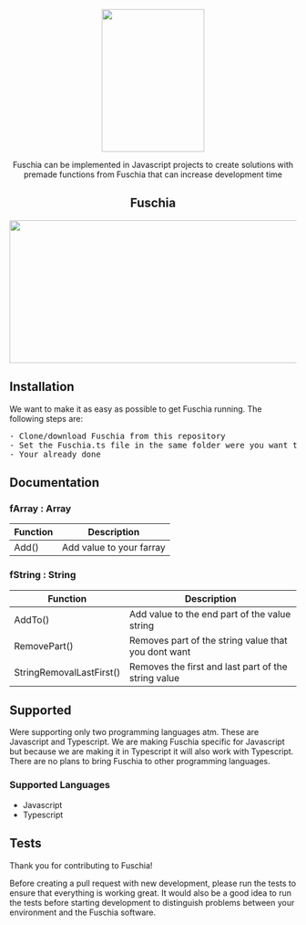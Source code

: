  <p align="center"><img src="https://i.imgur.com/ENpimPh.png" width="180" height="250"> </p>
 <p align="center"> Fuschia can be implemented in Javascript projects to create solutions with premade functions from Fuschia that can increase development time</p>
 <h2 align="center"> Fuschia </h2>
 <p align="center"><img src="https://media3.giphy.com/media/DU60iJFgY1QpMY6WD7/giphy.gif" width="540" height="250"> </p>
 <h2> Installation</h2>
 We want to make it as easy as possible to get Fuschia running. The following steps are:<br>
<pre>
- Clone/download Fuschia from this repository
- Set the Fuschia.ts file in the same folder were you want to use the functionality
- Your already done</pre>
<h2> Documentation</h2>
 <h3> fArray : Array</h3>
<table>
<thead>
<tr>
<th>Function</th>
<th>Description</th>
</tr>
</thead>
<tbody>
<tr>
<td>Add()</td>
<td>Add value to your farray</td>
</tr>
</tbody>
</table>

 <h3> fString : String</h3>
<table>
<thead>
<tr>
<th>Function</th>
<th>Description</th>
</tr>
</thead>
<tbody>
<tr>
<td>AddTo()</td>
<td>Add value to the end part of the value string</td>
</tr>
<tr>
<td>RemovePart()</td>
<td>Removes part of the string value that you dont want</td>
</tr>
<tr>
<td>StringRemovalLastFirst()</td>
<td>Removes the first and last part of the string value</td>
</tr>
</tbody>
</table>

<h2> Supported</h2>
 <p>Were supporting only two programming languages atm. These are Javascript and Typescript. We are making Fuschia specific for Javascript but because we are making it in Typescript it will also work with Typescript. There are no plans to bring Fuschia to other programming languages.</p>
  <h3> Supported Languages</h3>
  <ul>
   <li>Javascript</li>
   <li>Typescript</li></ul>
<h2> Tests</h2>
<p>Thank you for contributing to Fuschia!

Before creating a pull request with new development, please run the tests to ensure that everything is working great. It would also be a good idea to run the tests before starting development to distinguish problems between your environment and the Fuschia software. </p>
